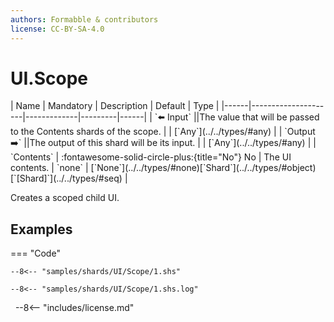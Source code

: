 ```yaml
---
authors: Formabble & contributors
license: CC-BY-SA-4.0
---
```



# UI.Scope

<div class="sh-parameters" markdown="1">
| Name | Mandatory | Description | Default | Type |
|------|---------------------|-------------|---------|------|
| `⬅️ Input` ||The value that will be passed to the Contents shards of the scope. | | [`Any`](../../types/#any) |
| `Output ➡️` ||The output of this shard will be its input. | | [`Any`](../../types/#any) |
| `Contents` | :fontawesome-solid-circle-plus:{title="No"} No  | The UI contents. | `none` | [`None`](../../types/#none)[`Shard`](../../types/#object)[`[Shard]`](../../types/#seq) |

</div>

Creates a scoped child UI.

## Examples

=== "Code"

  ```x86asm linenums="1"
  --8<-- "samples/shards/UI/Scope/1.shs"
  ```

  ```
  --8<-- "samples/shards/UI/Scope/1.shs.log"
  ```
&nbsp;
--8<-- "includes/license.md"

